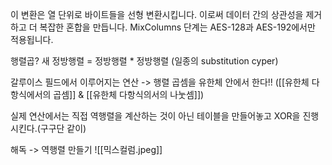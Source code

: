 이 변환은 열 단위로 바이트들을 선형 변환시킵니다. 이로써 데이터 간의 상관성을 제거하고 더 복잡한 혼합을 만듭니다. MixColumns 단계는 AES-128과 AES-192에서만 적용됩니다.

행렬곱?
새 정방행렬 = 정방행렬 * 정방행렬 (일종의 substitution cyper)

갈루이스 필드에서 이루어지는 연산 -> 행렬 곱셈을 유한체 안에서 한다!! 
([[유한체 다항식에서의 곱셈]] & [[유한체 다항식의서의 나눗셈]]) 

실제 연산에서는 직접 역행렬을 계산하는 것이 아닌
테이블을 만들어놓고 XOR을 진행시킨다.(구구단 같이)

해독 -> 역행렬 만들기
![[믹스컬럼.jpeg]]